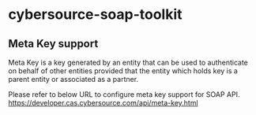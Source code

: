 # cybersource-soap-toolkit

## Meta Key support
Meta Key is a key generated by an entity that can be used to authenticate on behalf of other entities provided that the entity which holds key is a parent entity or associated as a partner.

Please refer to below URL to configure meta key support for SOAP API. 
https://developer.cas.cybersource.com/api/meta-key.html